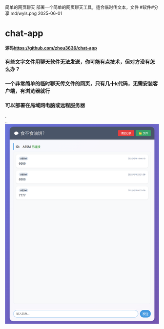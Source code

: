 简单的网页聊天
部署一个简单的网页聊天工具，适合临时传文本，文件
#软件#分享
md/wyls.png
2025-06-01
# chat-app
#### 源码<https://github.com/zhou3636/chat-app>
### 有些文字文件用聊天软件无法发送，你可能有点技术，但对方没有怎么办？
### 一个非常简单的临时聊天传文件的网页，只有几十k代码，无需安装客户端，有浏览器就行
### 可以部署在局域网电脑或远程服务器

.  
..  
![](wyls.png)
